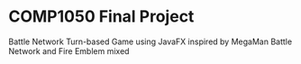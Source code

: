 # COMP1050 Final Project

Battle Network Turn-based Game using JavaFX inspired by MegaMan Battle Network and Fire Emblem mixed
